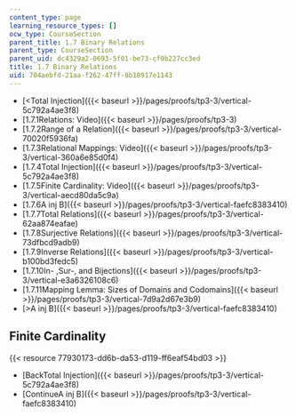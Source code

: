 ```yaml
---
content_type: page
learning_resource_types: []
ocw_type: CourseSection
parent_title: 1.7 Binary Relations
parent_type: CourseSection
parent_uid: dc4329a2-0693-5f01-be73-cf0b227cc3ed
title: 1.7 Binary Relations
uid: 704aebfd-21aa-f262-47ff-8b18917e1143
---
```


*   [\<Total Injection]({{< baseurl >}}/pages/proofs/tp3-3/vertical-5c792a4ae3f8)
*   [1.7.1Relations: Video]({{< baseurl >}}/pages/proofs/tp3-3)
*   [1.7.2Range of a Relation]({{< baseurl >}}/pages/proofs/tp3-3/vertical-70020f5936fa)
*   [1.7.3Relational Mappings: Video]({{< baseurl >}}/pages/proofs/tp3-3/vertical-360a6e85d0f4)
*   [1.7.4Total Injection]({{< baseurl >}}/pages/proofs/tp3-3/vertical-5c792a4ae3f8)
*   [1.7.5Finite Cardinality: Video]({{< baseurl >}}/pages/proofs/tp3-3/vertical-aecd80da5c9a)
*   [1.7.6A inj B]({{< baseurl >}}/pages/proofs/tp3-3/vertical-faefc8383410)
*   [1.7.7Total Relations]({{< baseurl >}}/pages/proofs/tp3-3/vertical-62aa874eafae)
*   [1.7.8Surjective Relations]({{< baseurl >}}/pages/proofs/tp3-3/vertical-73dfbcd9adb9)
*   [1.7.9Inverse Relations]({{< baseurl >}}/pages/proofs/tp3-3/vertical-b100bd3fedc5)
*   [1.7.10In- ,Sur-, and Bijections]({{< baseurl >}}/pages/proofs/tp3-3/vertical-e3a6326108c6)
*   [1.7.11Mapping Lemma: Sizes of Domains and Codomains]({{< baseurl >}}/pages/proofs/tp3-3/vertical-7d9a2d67e3b9)
*   [\>A inj B]({{< baseurl >}}/pages/proofs/tp3-3/vertical-faefc8383410)

Finite Cardinality
------------------

{{< resource 77930173-dd6b-da53-d119-ff6eaf54bd03 >}}

*   [BackTotal Injection]({{< baseurl >}}/pages/proofs/tp3-3/vertical-5c792a4ae3f8)
*   [ContinueA inj B]({{< baseurl >}}/pages/proofs/tp3-3/vertical-faefc8383410)